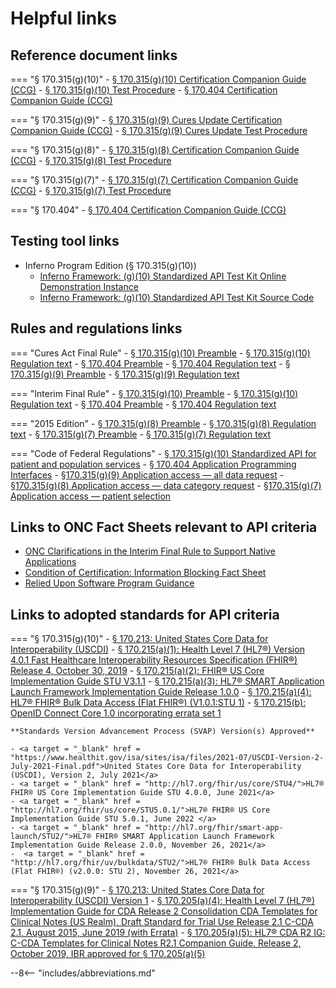 # Helpful links

## **Reference document links**

=== "§ 170.315(g)(10)"
    - <a target = "_blank" href = "https://www.healthit.gov/test-method/standardized-api-patient-and-population-services#ccg">§ 170.315(g)(10) Certification Companion Guide (CCG)</a>
    - <a target = "_blank" href = "https://www.healthit.gov/test-method/standardized-api-patient-and-population-services#test_procedure">§ 170.315(g)(10) Test Procedure</a>
    - <a target = "_blank" href = "https://www.healthit.gov/condition-ccg/application-programming-interfaces">§ 170.404 Certification Companion Guide (CCG)</a>

=== "§ 170.315(g)(9)"
    - <a target = "_blank" href = "https://www.healthit.gov/test-method/application-access-all-data-request">§ 170.315(g)(9) Cures Update Certification Companion Guide (CCG)</a>
    - <a target = "_blank" href = "https://www.healthit.gov/test-method/application-access-all-data-request#cures_tp">§ 170.315(g)(9) Cures Update Test Procedure</a>

=== "§ 170.315(g)(8)"
    - <a target = "_blank" href = "https://www.healthit.gov/test-method/application-access-data-category-request#ccg">§ 170.315(g)(8) Certification Companion Guide (CCG)</a>
    - <a target = "_blank" href = "https://www.healthit.gov/test-method/application-access-data-category-request#test_procedure">§ 170.315(g)(8) Test Procedure</a>

=== "§ 170.315(g)(7)"
    - <a target = "_blank" href = "https://www.healthit.gov/test-method/application-access-patient-selection#ccg">§ 170.315(g)(7) Certification Companion Guide (CCG)</a>
    - <a target = "_blank" href = "https://www.healthit.gov/test-method/application-access-patient-selection#test_procedure">§ 170.315(g)(7) Test Procedure</a>

=== "§ 170.404"
    - <a target = "_blank" href = "https://www.healthit.gov/condition-ccg/application-programming-interfaces">§ 170.404 Certification Companion Guide (CCG)</a>

## **Testing tool links**

- Inferno Program Edition (§ 170.315(g)(10))
    - <a target = "_blank" href = "https://inferno.healthit.gov/onc-certification-g10-test-kit">Inferno Framework: (g)(10) Standardized API Test Kit Online Demonstration Instance</a>
    - <a target = "_blank" href = "https://github.com/onc-healthit/onc-certification-g10-test-kit/releases">Inferno Framework: (g)(10) Standardized API Test Kit Source Code</a>

## **Rules and regulations links**

=== "Cures Act Final Rule"
    - <a target = "_blank" href = "https://www.federalregister.gov/d/2020-07419/p-1162">§ 170.315(g)(10) Preamble</a>
    - <a target = "_blank" href = "https://www.federalregister.gov/d/2020-07419/p-3456">§ 170.315(g)(10) Regulation text</a>
    - <a target = "_blank" href = "https://www.federalregister.gov/d/2020-07419/p-1263">§ 170.404 Preamble</a>
    - <a target = "_blank" href = "https://www.federalregister.gov/d/2020-07419/p-3518">§ 170.404 Regulation text</a>
    - <a target = "_blank" href = "https://www.federalregister.gov/d/2020-07419/p-427">§ 170.315(g)(9) Preamble</a>
    - <a target = "_blank" href = "https://www.federalregister.gov/d/2020-07419/p-3447">§ 170.315(g)(9) Regulation text</a>

=== "Interim Final Rule"
    - <a target = "_blank" href = "https://www.federalregister.gov/d/2020-24376/p-136">§ 170.315(g)(10) Preamble</a>
    - <a target = "_blank" href = "https://www.federalregister.gov/d/2020-24376/p-282">§ 170.315(g)(10) Regulation text</a>
    - <a target = "_blank" href = "https://www.federalregister.gov/d/2020-24376/p-98">§ 170.404 Preamble</a>
    - <a target = "_blank" href = "https://www.federalregister.gov/d/2020-24376/p-299">§ 170.404 Regulation text</a>

=== "2015 Edition"
    - <a target = "_blank" href = "http://www.federalregister.gov/a/2015-25597/p-1060">§ 170.315(g)(8) Preamble</a>
    - <a target = "_blank" href = "https://www.federalregister.gov/d/2015-25597/p-2409">§ 170.315(g)(8) Regulation text</a>
    - <a target = "_blank" href = "http://www.federalregister.gov/a/2015-25597/p-1060">§ 170.315(g)(7) Preamble</a>
    - <a target = "_blank" href = "https://www.federalregister.gov/d/2015-25597/p-2402">§ 170.315(g)(7) Regulation text</a>

=== "Code of Federal Regulations"
    - <a target = "_blank" href = "https://ecfr.federalregister.gov/current/title-45/subtitle-A/subchapter-D/part-170/subpart-C/section-170.315#p-170.315(g)(10)">§ 170.315(g)(10) Standardized API for patient and population services</a>
    - <a target = "_blank" href = "https://ecfr.federalregister.gov/current/title-45/subtitle-A/subchapter-D/part-170#p-170.404(a)">§ 170.404 Application Programming Interfaces</a>
    - <a target = "_blank" href = "https://ecfr.federalregister.gov/current/title-45/subtitle-A/subchapter-D/part-170#p-170.315(g)(9)">§170.315(g)(9) Application access — all data request</a>
    - <a target = "_blank" href = "https://ecfr.federalregister.gov/current/title-45/subtitle-A/subchapter-D/part-170#p-170.315(g)(8)">§170.315(g)(8) Application access — data category request</a>
    - <a target = "_blank" href = "https://ecfr.federalregister.gov/current/title-45/subtitle-A/subchapter-D/part-170#p-170.315(g)(7)">§170.315(g)(7) Application access — patient selection</a>

## **Links to ONC Fact Sheets relevant to API criteria**
 - <a target = "_blank" href = "https://www.healthit.gov/sites/default/files/page/2021-07/Clarifications_For_Native_Apps_v5.pdf">ONC Clarifications in the Interim Final Rule to Support Native Applications</a>
 - <a target = "_blank" href = "https://www.healthit.gov/sites/default/files/page/2021-02/ConditionOfCertification_IB_FactSheet.pdf">Condition of Certification: Information Blocking Fact Sheet</a>
 - <a target = "_blank" href = "https://www.healthit.gov/sites/default/files/relieduponsoftwareguidance.pdf">Relied Upon Software Program Guidance</a>

## **Links to adopted standards for API criteria**
=== "§ 170.315(g)(10)"
    - <a target = "_blank" href = "https://www.healthit.gov/isa/us-core-data-interoperability-uscdi">§ 170.213: United States Core Data for Interoperability (USCDI)</a>
    - <a target = "_blank" href = "http://hl7.org/fhir/directory.html">§ 170.215(a)(1): Health Level 7 (HL7®) Version 4.0.1 Fast Healthcare Interoperability Resources Specification (FHIR®) Release 4, October 30, 2019</a>
    - <a target = "_blank" href = "http://hl7.org/fhir/us/core/STU3.1.1/">§ 170.215(a)(2): FHIR® US Core Implementation Guide STU V3.1.1</a>
    - <a target = "_blank" href = "https://hl7.org/fhir/smart-app-launch/1.0.0/">§ 170.215(a)(3): HL7® SMART Application Launch Framework Implementation Guide Release 1.0.0</a>
    - <a target = "_blank" href = "https://hl7.org/fhir/uv/bulkdata/STU1.0.1/">§ 170.215(a)(4): HL7® FHIR® Bulk Data Access (Flat FHIR®) (V1.0.1:STU 1)</a>
    - <a target = "_blank" href = "https://openid.net/specs/openid-connect-core-1_0.html">§ 170.215(b): OpenID Connect Core 1.0 incorporating errata set 1</a>

    **Standards Version Advancement Process (SVAP) Version(s) Approved**
    
    - <a target = "_blank" href = "https://www.healthit.gov/isa/sites/isa/files/2021-07/USCDI-Version-2-July-2021-Final.pdf">United States Core Data for Interoperability (USCDI), Version 2, July 2021</a>
    - <a target = "_blank" href = "http://hl7.org/fhir/us/core/STU4/">HL7® FHIR® US Core Implementation Guide STU 4.0.0, June 2021</a>
    - <a target = "_blank" href = "http://hl7.org/fhir/us/core/STU5.0.1/">HL7® FHIR® US Core Implementation Guide STU 5.0.1, June 2022 </a>
    - <a target = "_blank" href = "http://hl7.org/fhir/smart-app-launch/STU2/">HL7® FHIR® SMART Application Launch Framework Implementation Guide Release 2.0.0, November 26, 2021</a>
    -  <a target = "_blank" href = "http://hl7.org/fhir/uv/bulkdata/STU2/">HL7® FHIR® Bulk Data Access (Flat FHIR®) (v2.0.0: STU 2), November 26, 2021</a>

=== "§ 170.315(g)(9)"
    - <a target = "_blank" href = "https://www.healthit.gov/isa/us-core-data-interoperability-uscdi">§ 170.213: United States Core Data for Interoperability (USCDI) Version 1</a>
    - <a target = "_blank" href = "http://www.hl7.org/implement/standards/product_brief.cfm?product_id=492">§ 170.205(a)(4): Health Level 7 (HL7®) Implementation Guide for CDA Release 2 Consolidation CDA Templates for Clinical Notes (US Realm), Draft Standard for Trial Use Release 2.1 C-CDA 2.1, August 2015, June 2019 (with Errata)</a>
    - <a target = "_blank" href = "http://www.hl7.org/implement/standards/product_brief.cfm?product_id=447">§ 170.205(a)(5): HL7® CDA R2 IG: C-CDA Templates for Clinical Notes R2.1 Companion Guide, Release 2, October 2019, IBR approved for § 170.205(a)(5)</a>

--8<-- "includes/abbreviations.md"

